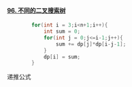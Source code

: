 #### [96. 不同的二叉搜索树](https://leetcode-cn.com/problems/unique-binary-search-trees/)

```java
        for(int i = 3;i<n+1;i++){
            int sum = 0;
            for(int j = 0;j<=i-1;j++){
                sum += dp[j]*dp[i-j-1];
            }
            dp[i] = sum;
        }
```

递推公式